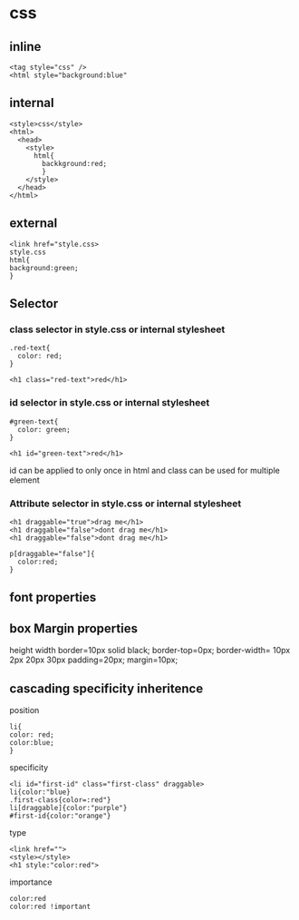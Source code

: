 # css
## inline 
```
<tag style="css" />
<html style="background:blue"
```
## internal
  ```
<style>css</style>
  <html>
    <head>
      <style>
        html{
          backkground:red;
          }
      </style>
    </head>
  </html>
  ```
## external
```
<link href="style.css>
style.css
html{
background:green;
}
```
## Selector
### class selector in style.css or internal stylesheet
```
.red-text{
  color: red;
}
```
```
<h1 class="red-text">red</h1>
```

### id selector in style.css or internal stylesheet
```
#green-text{
  color: green;
}

<h1 id="green-text">red</h1>
```
id can be applied to only once in html and class can be used for multiple element

### Attribute selector in style.css or internal stylesheet
```
<h1 draggable="true">drag me</h1>
<h1 draggable="false">dont drag me</h1>
<h1 draggable="false">dont drag me</h1>

p[draggable="false"]{
  color:red;
}
```
## font properties

## box Margin properties
height
width
border=10px solid black;
border-top=0px;
border-width= 10px 2px 20px 30px
padding=20px;
margin=10px;

## cascading specificity inheritence
position
```
li{
color: red;
color:blue;
}
```
specificity
```
<li id="first-id" class="first-class" draggable>
li{color:"blue}
.first-class{color=:red"}
li[draggable]{color:"purple"}
#first-id{color:"orange"}
```
type
```
<link href="">
<style></style>
<h1 style:"color:red">
```
importance
```
color:red
color:red !important
